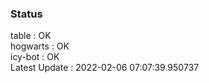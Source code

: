 ### Status


table : OK  
hogwarts : OK  
icy-bot : OK  
Latest Update : 2022-02-06 07:07:39.950737

